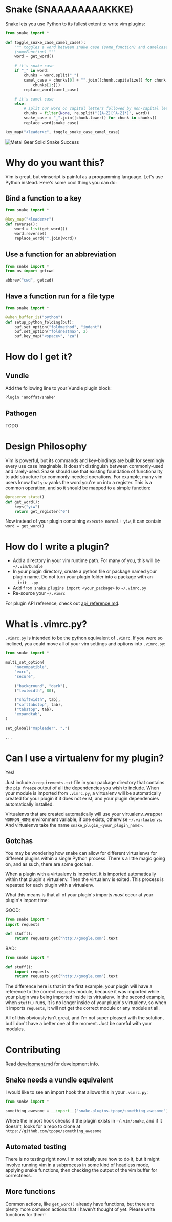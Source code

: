 Snake (SNAAAAAAAAKKKE)
======================

Snake lets you use Python to its fullest extent to write vim plugins:

```python
from snake import *

def toggle_snake_case_camel_case():
    """ toggles a word between snake case (some_function) and camelcase
    (someFunction) """
    word = get_word()

    # it's snake case
    if "_" in word:
        chunks = word.split("_")
        camel_case = chunks[0] + "".join([chunk.capitalize() for chunk in
            chunks[1:]])
        replace_word(camel_case)

    # it's camel case
    else:
        # split our word on capital letters followed by non-capital letters
        chunks = filter(None, re.split("([A-Z][^A-Z]*)", word))
        snake_case = "_".join([chunk.lower() for chunk in chunks])
        replace_word(snake_case)

key_map("<leader>c", toggle_snake_case_camel_case)
```

![Metal Gear Solid Snake Success](http://i.imgur.com/ZFr3vXG.gif)

Why do you want this?
=====================

Vim is great, but vimscript is painful as a programming language.  Let's use
Python instead.  Here's some cool things you can do:

Bind a function to a key
------------------------

```python
from snake import *

@key_map("<leader>r")
def reverse():
    word = list(get_word())
    word.reverse()
    replace_word("".join(word))
```

Use a function for an abbreviation
----------------------------------

```python
from snake import *
from os import getcwd

abbrev("cwd", getcwd)
```

Have a function run for a file type
-----------------------------------

```python
from snake import *

@when_buffer_is("python")
def setup_python_folding(buf):
    buf.set_option("foldmethod", "indent")
    buf.set_option("foldnestmax", 2)
    buf.key_map("<space>", "za")
```

How do I get it?
================

Vundle
------

Add the following line to your Vundle plugin block:

```
Plugin 'amoffat/snake'
```

Pathogen
--------

TODO


Design Philosophy
=================

Vim is powerful, but its commands and key-bindings are built for seemingly every
use case imaginable.  It doesn't distinguish between commonly-used and
rarely-used.  Snake should use that existing foundation of functionality to add
structure for commonly-needed operations.  For example, many vim users know that
`yiw` yanks the word you're on into a register.  This is a common operation, and
so it should be mapped to a simple function:

```python
@preserve_state()
def get_word():
    keys("yiw")
    return get_register("0")
```

Now instead of your plugin containing `execute normal! yiw`, it can contain
`word = get_word()`


How do I write a plugin?
========================

* Add a directory in your vim runtime path.  For many of you, this will be
  `~/.vim/bundle`
* In your plugin directory, create a python file or package named your plugin
  name.  Do not turn your plugin folder into a package with an `__init__.py`
* Add `from snake.plugins import <your_package>` to `~/.vimrc.py`
* Re-source your `~/.vimrc`

For plugin API reference, check out [api_reference.md](docs/api_reference.md).

What is .vimrc.py?
==================

`.vimrc.py` is intended to be the python equivalent of `.vimrc`.  If you were so
inclined, you could move all of your vim settings and options into `.vimrc.py`:

```python
from snake import *

multi_set_option(
    "nocompatible",
    "exrc",
    "secure",

    ("background", "dark"),
    ("textwidth", 80),

    ("shiftwidth", tab),
    ("softtabstop", tab),
    ("tabstop", tab),
    "expandtab",
)

set_global("mapleader", ",")

...
```

Can I use a virtualenv for my plugin?
=====================================

Yes!

Just include a `requirements.txt` file in your package directory that contains
the `pip freeze` output of all the dependencies you wish to include.  When your
module is imported from `.vimrc.py`, a virtualenv will be automatically created
for your plugin if it does not exist, and your plugin dependencies automatically
installed.

Virtualenvs that are created automatically will use your virtualenv\_wrapper
`WORKON_HOME` environment variable, if one exists, otherwise `~/.virtualenvs`.
And virtualenvs take the name `snake_plugin_<your_plugin_name>`.

Gotchas
-------

You may be wondering how snake can allow for different virtualenvs for different
plugins within a single Python process.  There's a little magic going on, and as
such, there are some gotchas.

When a plugin with a virtualenv is imported, it is imported automatically within
that plugin's virtualenv.  Then the virtualenv is exited.  This process is
repeated for each plugin with a virtualenv.

What this means is that all of your plugin's imports *must* occur at your
plugin's import time:

GOOD:
```python
from snake import *
import requests

def stuff():
    return requests.get("http://google.com").text
```

BAD:
```python
from snake import *

def stuff():
    import requests
    return requests.get("http://google.com").text
```

The difference here is that in the first example, your plugin will have a
reference to the correct `requests` module, because it was imported while your
plugin was being imported inside its virtualenv.  In the second example, when
`stuff()` runs, it is no longer inside of your plugin's virtualenv, so when it
imports `requests`, it will not get the correct module or any module at all.

All of this obviously isn't great, and I'm not super pleased with the solution,
but I don't have a better one at the moment.  Just be careful with your modules.

Contributing
============

Read [development.md](docs/development.md) for development info.

Snake needs a vundle equivalent
-------------------------------

I would like to see an import hook that allows this in your `.vimrc.py`:

```python
from snake import *

something_awesome = __import__("snake.plugins.tpope/something_awesome")
```

Where the import hook checks if the plugin exists in `~/.vim/snake`, and if it
doesn't, looks for a repo to clone at
`https://github.com/tpope/something_awesome`

Automated testing
-----------------

There is no testing right now.  I'm not totally sure how to do it, but it might
involve running vim in a subprocess in some kind of headless mode, applying
snake functions, then checking the output of the vim buffer for correctness.

More functions
--------------

Common actions, like `get_word()` already have functions, but there are plenty
more common actions that I haven't thought of yet.  Please write functions for
them!
